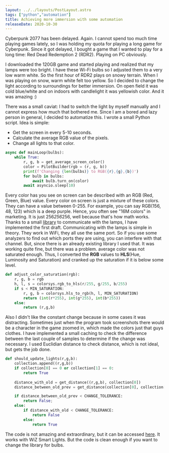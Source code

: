 ```yaml
---
layout: ../../layouts/PostLayout.astro
tags: ["python","automation"]
title: Achieving more immersion with some automation
releaseDate: 2020-10-30
---
```

Cyberpunk 2077 has been delayed. Again. I cannot spend too much time playing games lately, so I was holding my quota for playing a long game for Cyberpunk. Since it got delayed, I bought a game that I wanted to play for a long time: Red Dead Redemption 2 (RDR2). Playing on PC obviously. 

I downloaded the 120GB game and started playing and realized that my lamps were too bright. I have these Wi-Fi bulbs so I adjusted them to a very low warm white. So the first hour of RDR2 plays on snowy terrain. When I was playing on snow, warm white felt too yellow. So I decided to change the light according to surroundings for better immersion. On open field it was cold blue/white and on indoors with candlelight it was yellowish color. And it was amazing :)

There was a small caviat: I had to switch the light by myself manually and I cannot express how much that bothered me. Since I am a bored and lazy person in general, I decided to automatize this. I wrote a small Python script. Idea is simple:

- Get the screen in every 5-10 seconds.
- Calculate the average RGB value of the pixels.
- Change all lights to that color.

```python
async def mainLoop(bulbs):
    while True:
        r, g, b = get_average_screen_color()
        color = PilotBuilder(rgb = (r, g, b))
        print(f'Changing {len(bulbs)} to RGB({r},{g},{b})')
        for bulb in bulbs:
            await bulb.turn_on(color)
        await asyncio.sleep(10)
```
Every color has you see on screen can be described with an RGB (Red, Green, Blue) value. Every color on screen is just a mixture of these colors. They can have a value between 0-255. For example, you can say RGB(156, 48, 123) which is a deep purple.  Hence, you often see "16M colors" in marketing. It is just 256*256*256, well because that's how math works.
Thanks to a small [library](https://github.com/sbidy/pywizlight) to communicate with the lamps, I have implemented the first draft. Communicating with the lamps is simple in theory. They work in WiFi, they all use the same port. So if you use some analyzers to find out which ports they are using, you can interfere with that channel. But, since there is an already existing library I used that. It was working quite fine, but there was a problem. average color was not saturated enough. Thus, I converted the **RGB** values to **HLS**(Hue, Luminosity and Saturation) and cranked up the saturation if it is below some level.

```python
def adjust_color_saturation(rgb):
    r, g, b = rgb
    h, l, s = colorsys.rgb_to_hls(r/255, g/255, b/255)
    if s < MIN_SATURATION:
        r, g, b = colorsys.hls_to_rgb(h, l, MIN_SATURATION)
        return (int(r*255), int(g*255), int(b*255))
    else:
        return (r,g,b)
```

Also I didn't like the constant change because in some cases it was distracting. Sometimes just when the program took screenshots there would be a character in the game zoomed in, which made the colors just that guys clothes. I have implemented a small caching to check the difference between the last couple of samples to determine if the change was necessary. I used Euclidian distance to check distance, which is not ideal, but gets the job done.

```python
def should_update_lights(r,g,b):
    collection.append((r,g,b))
    if collection[0] == 0 or collection[1] == 0:
        return True
    
    distance_with_old = get_distance((r,g,b), collection[0])
    distance_between_old_prev = get_distance(collection[0], collection[1])

    if distance_between_old_prev < CHANGE_TOLERANCE:
        return False;
    else:
        if distance_with_old < CHANGE_TOLERANCE:
            return False
        else:
            return True
```

The code is not amazing and extraordinary, but it can be accessed [here](https://github.com/BunColak/AutoScreenWiZLights). It works with WiZ Smart Lights. But the code is clean enough if you want to change the library for bulbs. 
